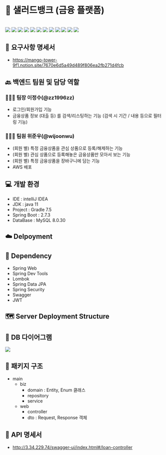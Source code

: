 # 🥗 샐러드뱅크 (금융 플랫폼)

<br>
<img src="https://img.shields.io/badge/IntelliJ IDEA-000000?style=for-the-badge&logo=IntelliJ IDEA&logoColor=white">
<img src="https://img.shields.io/badge/Spring-6DB33F?style=for-the-badge&logo=Spring&logoColor=white">
<img src="https://img.shields.io/badge/spring boot-6DB33F?style=for-the-badge&logo=spring boot&logoColor=white">
<img src="https://img.shields.io/badge/spring security-6DB33F?style=for-the-badge&logo=spring security&logoColor=white">
<img src="https://img.shields.io/badge/Swagger-85EA2D?style=for-the-badge&logo=Swagger&logoColor=white">
<img src="https://img.shields.io/badge/MySQL-4479A1?style=for-the-badge&logo=MySQL&logoColor=white">
<img src="https://img.shields.io/badge/react-61DAFB?style=for-the-badge&logo=react&logoColor=black">
<img src="https://img.shields.io/badge/html-E34F26?style=for-the-badge&logo=html5&logoColor=white">
<img src="https://img.shields.io/badge/css-1572B6?style=for-the-badge&logo=css3&logoColor=white">
<img src="https://img.shields.io/badge/bootstrap-7952B3?style=for-the-badge&logo=bootstrap&logoColor=white">
<img src="https://img.shields.io/badge/github-181717?style=for-the-badge&logo=github&logoColor=white">
<img src="https://img.shields.io/badge/aws-232F3E?style=for-the-badge&logo=aws&logoColor=white">


<br>

## 📜 요구사항 명세서
- https://mango-tower-9f1.notion.site/7670e6d5a49d489f806ea2fb271d4fcb

## 🔙 백엔드 팀원 및 담당 역할
### 🧑🏻‍💻 팀장 이정수(@zz1996zz)
- 로그인/회원가입 기능
- 금융상품 정보 (대출 등) 를 검색/리스팅하는 기능 (검색 시 기간 / 내용 등으로 필터링 기능)
### 👩🏻‍💻 팀원 위준우(@wijoonwu)
- (회원 별) 특정 금융상품을 관심 상품으로 등록/해제하는 기능
- (회원 별) 관심 상품으로 등록해놓은 금융상품만 모아서 보는 기능
- (회원 별) 특정 금융상품을 장바구니에 담는 기능
- AWS 배포

## 💻 개발 환경
- IDE : intelliJ IDEA
- JDK : java 11
- Project : Gradle 7.5
- Spring Boot : 2.7.3
- DataBase : MySQL 8.0.30

## ☁️ Delpoyment

## 🌱 Dependency
- Spring Web
- Spring Dev Tools
- Lombok
- Spring Data JPA
- Spring Security
- Swagger
- JWT

## 🗺 Server Deployment Structure

## 💾 DB 다이어그램
<img src="https://media.discordapp.net/attachments/1009428199341555772/1016325137580167199/unknown.png?width=695&height=637">

## 🕋 패키지 구조 
- main
    - biz
        - domain : Entity, Enum 클래스
        - repository
        - service
    - web
        - controller
        - dto : Request, Response 객체

## 📡 API 명세서
- http://3.34.229.74/swagger-ui/index.html#/loan-controller
